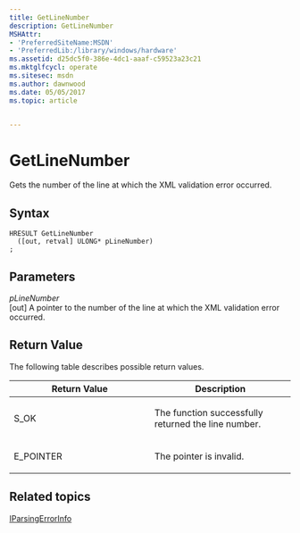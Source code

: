 ```yaml
---
title: GetLineNumber
description: GetLineNumber
MSHAttr:
- 'PreferredSiteName:MSDN'
- 'PreferredLib:/library/windows/hardware'
ms.assetid: d25dc5f0-386e-4dc1-aaaf-c59523a23c21
ms.mktglfcycl: operate
ms.sitesec: msdn
ms.author: dawnwood
ms.date: 05/05/2017
ms.topic: article


---
```


# GetLineNumber


Gets the number of the line at which the XML validation error occurred.

## Syntax


```
HRESULT GetLineNumber
  ([out, retval] ULONG* pLineNumber)
;
```

## Parameters


<a href="" id="plinenumber"></a>*pLineNumber*  
\[out\] A pointer to the number of the line at which the XML validation error occurred.

## Return Value


The following table describes possible return values.

<table>
<colgroup>
<col width="50%" />
<col width="50%" />
</colgroup>
<thead>
<tr class="header">
<th>Return Value</th>
<th>Description</th>
</tr>
</thead>
<tbody>
<tr class="odd">
<td><p>S_OK</p></td>
<td><p>The function successfully returned the line number.</p></td>
</tr>
<tr class="even">
<td><p>E_POINTER</p></td>
<td><p>The pointer is invalid.</p></td>
</tr>
</tbody>
</table>

 

## Related topics


[IParsingErrorInfo](iparsingerrorinfo.md)

 

 







